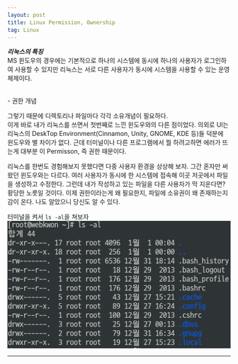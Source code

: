 ```yaml
---
layout: post
title: Linux Permission, Ownership
tag: Linux
---
```


<i class="fas fa-book-open"></i><em><strong> 리눅스의 특징</strong></em>  
MS 윈도우의 경우에는 기본적으로 하나의 시스템에 동시에 하나의 사용자가 로그인하여 사용할 수 있지만 리눅스는 서로 다른 사용자가 동시에 시스템을 사용할 수 있는 운영체제이다.

<br>
- 권한 개념

그렇기 때문에 디렉토리나 파일마다 각각 소유개념이 필요하다.  
이게 바로 내가 리눅스를 쓰면서 첫번째로 느낀 윈도우와의 다른 점이었다. 의외로 UI는 리눅스의 DeskTop Environment(Cinnamon, Unity, GNOME, KDE 등)들 덕분에 윈도우와 별 차이가 없다. 근데 터미널이나 다른 프로그램에서 뭘 하려고하면 에러가 뜨는게 대부분 이 Permisson, 즉 권한 때문이다. 
  
리눅스를 한번도 경험해보지 못했다면 다중 사용자 환경을 상상해 보자. 그간 혼자만 써왔던 윈도우와는 다르다. 여러 사용자가 동시에 한 시스템에 접속해 이곳 저곳에서 파일을 생성하고 수정한다. 그런데 내가 작성하고 있는 파일을 다른 사용자가 막 지운다면? 황당한 노릇일 것이다. 이제 권한이라는게 왜 필요한지, 파일에 소유권이 왜 존재하는지 감이 온다. 나도 알았으니 당신도 알 수 있다.

터미널을 켜서 `ls -al`을 쳐보자
![ls -al](./public/img/direc-permission.png)

---